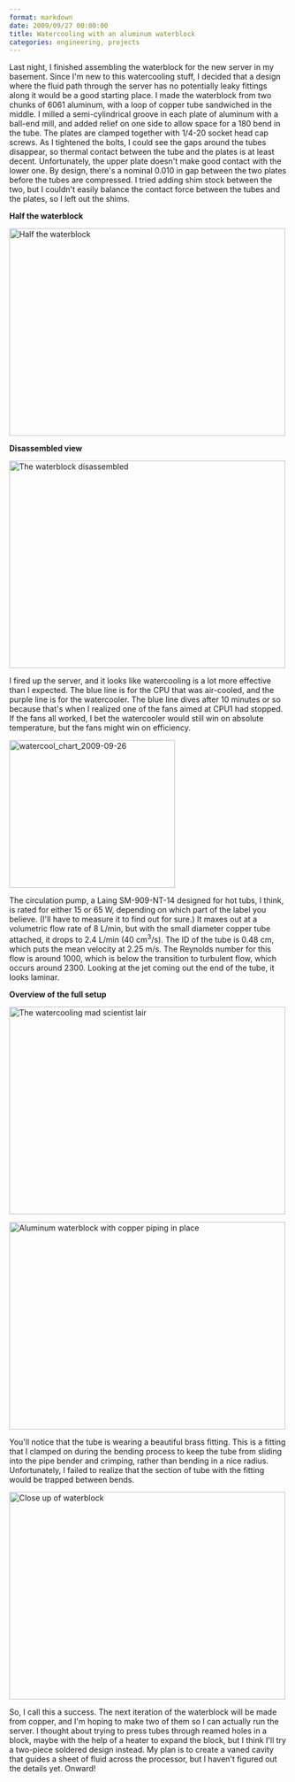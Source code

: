 ```yaml
---
format: markdown
date: 2009/09/27 00:00:00
title: Watercooling with an aluminum waterblock
categories: engineering, projects
---
```

Last night, I finished assembling the waterblock for the new server in my basement. Since I'm new to this watercooling stuff, I decided that a design where the fluid path through the server has no potentially leaky fittings along it would be a good starting place. I made the waterblock from two chunks of 6061 aluminum, with a loop of copper tube sandwiched in the middle. I milled a semi-cylindrical groove in each plate of aluminum with a ball-end mill, and added relief on one side to allow space for a 180 bend in the tube. The plates are clamped together with 1/4-20 socket head cap screws. As I tightened the bolts, I could see the gaps around the tubes disappear, so thermal contact between the tube and the plates is at least decent. Unfortunately, the upper plate doesn't make good contact with the lower one. By design, there's a nominal 0.010 in gap between the two plates before the tubes are compressed. I tried adding shim stock between the two, but I couldn't easily balance the contact force between the tubes and the plates, so I left out the shims.

**Half the waterblock**

<a title="Half the waterblock by Brandon Stafford, on Flickr" href="http://www.flickr.com/photos/pingswept/3959515718/"><img src="http://farm4.static.flickr.com/3443/3959515718_c32a112b26.jpg" alt="Half the waterblock" width="500" height="375" /></a>

**Disassembled view**

<a title="The waterblock disassembled by Brandon Stafford, on Flickr" href="http://www.flickr.com/photos/pingswept/3959510858/"><img src="http://farm3.static.flickr.com/2536/3959510858_907144d9f9.jpg" alt="The waterblock disassembled" width="500" height="375" /></a>

I fired up the server, and it looks like watercooling is a lot more effective than I expected. The blue line is for the CPU that was air-cooled, and the purple line is for the watercooler. The blue line dives after 10 minutes or so because that's when I realized one of the fans aimed at CPU1 had stopped. If the fans all worked, I bet the watercooler would still win on absolute temperature, but the fans might win on efficiency.

<a href="http://pingswept.org/images/2009/watercool_chart_2009-09-26.png"><img src="http://pingswept.org/images/2009/watercool_chart_2009-09-26-300x267.png" alt="watercool_chart_2009-09-26" width="300" height="267" /></a>

The circulation pump, a Laing SM-909-NT-14 designed for hot tubs, I think, is rated for either 15 or 65 W, depending on which part of the label you believe. (I'll have to measure it to find out for sure.) It maxes out at a volumetric flow rate of 8 L/min, but with the small diameter copper tube attached, it drops to 2.4 L/min (40 cm<sup>3</sup>/s). The ID of the tube is 0.48 cm, which puts the mean velocity at 2.25 m/s. The Reynolds number for this flow is around 1000, which is below the transition to turbulent flow, which occurs around 2300. Looking at the jet coming out the end of the tube, it looks laminar.

**Overview of the full setup**

<a title="The watercooling mad scientist lair by Brandon Stafford, on Flickr" href="http://www.flickr.com/photos/pingswept/3955041346/"><img src="http://farm3.static.flickr.com/2455/3955041346_e57793b378.jpg" alt="The watercooling mad scientist lair" width="500" height="375" /></a>

<a title="Aluminum waterblock with copper piping in place by Brandon Stafford, on Flickr" href="http://www.flickr.com/photos/pingswept/3954283747/"><img src="http://farm3.static.flickr.com/2495/3954283747_d1e35593fc.jpg" alt="Aluminum waterblock with copper piping in place" width="500" height="375" /></a>

You'll notice that the tube is wearing a beautiful brass fitting. This is a fitting that I clamped on during the bending process to keep the tube from sliding into the pipe bender and crimping, rather than bending in a nice radius. Unfortunately, I failed to realize that the section of tube with the fitting would be trapped between bends.

<a title="Close up of waterblock by Brandon Stafford, on Flickr" href="http://www.flickr.com/photos/pingswept/3955064222/"><img src="http://farm3.static.flickr.com/2518/3955064222_2014cdc7fd.jpg" alt="Close up of waterblock" width="500" height="375" /></a>

So, I call this a success. The next iteration of the waterblock will be made from copper, and I'm hoping to make two of them so I can actually run the server. I thought about trying to press tubes through reamed holes in a block, maybe with the help of a heater to expand the block, but I think I'll try a two-piece soldered design instead. My plan is to create a vaned cavity that guides a sheet of fluid across the processor, but I haven't figured out the details yet. Onward!
